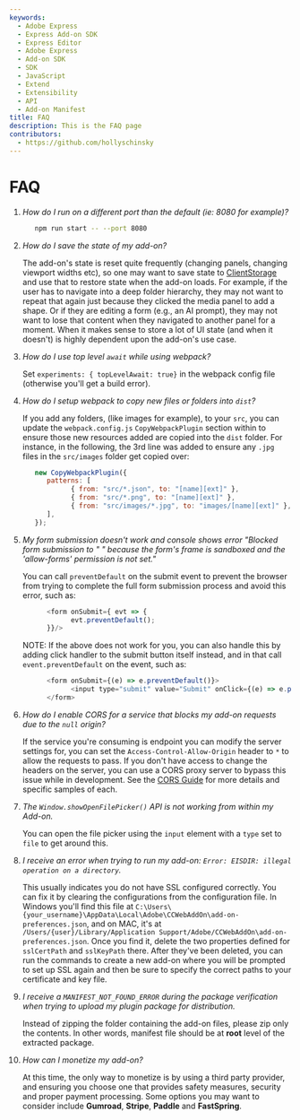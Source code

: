 ```yaml
---
keywords:
  - Adobe Express
  - Express Add-on SDK
  - Express Editor
  - Adobe Express
  - Add-on SDK
  - SDK
  - JavaScript
  - Extend
  - Extensibility
  - API
  - Add-on Manifest
title: FAQ
description: This is the FAQ page
contributors:
  - https://github.com/hollyschinsky
---
```


# FAQ

1. _How do I run on a different port than the default (ie: 8080 for example)?_

      ```bash
         npm run start -- --port 8080
      ```

2. _How do I save the state of my add-on?_

      The add-on's state is reset quite frequently (changing panels, changing viewport widths etc), so one may want to save state to [ClientStorage](.) and use that to restore state when the add-on loads. For example, if the user has to navigate into a deep folder hierarchy, they may not want to repeat that again just because they clicked the media panel to add a shape. Or if they are editing a form (e.g., an AI prompt), they may not want to lose that content when they navigated to another panel for a moment. When it makes sense to store a lot of UI state (and when it doesn't) is highly dependent upon the add-on's use case.

3. _How do I use top level `await` while using webpack?_

      Set `experiments: { topLevelAwait: true}` in the webpack config file (otherwise you'll get a build error).

4. _How do I setup webpack to copy new files or folders into `dist`?_

    If you add any folders, (like images for example), to your `src`, you can update the `webpack.config.js` `CopyWebpackPlugin` section within to ensure those new resources added are copied into the `dist` folder. For instance, in the following, the 3rd line was added to ensure any `.jpg` files in the `src/images` folder get copied over:
         
      ```js
         new CopyWebpackPlugin({
            patterns: [
                  { from: "src/*.json", to: "[name][ext]" },
                  { from: "src/*.png", to: "[name][ext]" },
                  { from: "src/images/*.jpg", to: "images/[name][ext]" },
            ],
         });
      ```
         
5. _My form submission doesn't work and console shows error "Blocked form submission to " " because the form's frame is sandboxed and the 'allow-forms' permission is not set."_

      You can call `preventDefault` on the submit event to prevent the browser from trying to complete the full form submission process and avoid this error, such as:

      ```js
            <form onSubmit={ evt => {                  
                  evt.preventDefault();
            }}/>
      ```

      NOTE:
      If the above does not work for you, you can also handle this by adding click handler to the submit button itself instead, and in that call `event.preventDefault` on the event, such as:

      ```javascript
            <form onSubmit={(e) => e.preventDefault()}>
                  <input type="submit" value="Submit" onClick={(e) => e.preventDefault()}/>
            </form>
      ```

6. _How do I enable CORS for a service that blocks my add-on requests due to the `null` origin?_

      If the service you're consuming is endpoint you can modify the server settings for, you can set the `Access-Control-Allow-Origin` header to `*` to allow the requests to pass. If you don't have access to change the headers on the server, you can use a CORS proxy server to bypass this issue while in development. See the [CORS Guide](../guides/develop/cors.md) for more details and specific samples of each.

7. _The `Window.showOpenFilePicker()` API is not working from within my Add-on._ 
      
      You can open the file picker using the `input` element with a `type` set to `file` to get around this.

8. _I receive an error when trying to run my add-on: `Error: EISDIR: illegal operation on a directory`._

      This usually indicates you do not have SSL configured correctly. You can fix it by clearing the configurations from the configuration file. In Windows you'll find this file at `C:\Users\{your_username}\AppData\Local\Adobe\CCWebAddOn\add-on-preferences.json`, and on MAC, it's at `/Users/{user}/Library/Application Support/Adobe/CCWebAddOn\add-on-preferences.json`. Once you find it, delete the two properties defined for `sslCertPath` and `sslKeyPath` there. After they've been deleted, you can run the commands to create a new add-on where you will be prompted to set up SSL again and then be sure to specify the correct paths to your certificate and key file. 
>
9. _I receive a `MANIFEST_NOT_FOUND_ERROR` during the package verification when trying to upload my plugin package for distribution._

      Instead of zipping the folder containing the add-on files, please zip only the contents. In other words, manifest file should be at **root** level of the extracted package.

10. _How can I monetize my add-on?_

      At this time, the only way to monetize is by using a third party provider, and ensuring you choose one that provides safety measures, security and proper payment processing. Some options you may want to consider include **Gumroad**, **Stripe**, **Paddle** and **FastSpring**.
